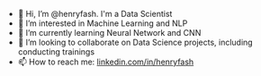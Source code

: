 - 👋 Hi, I’m @henryfash. I'm a Data Scientist
- 👀 I’m interested in Machine Learning and NLP
- 🌱 I’m currently learning Neural Network and CNN
- 💞️ I’m looking to collaborate on Data Science projects, including conducting trainings
- 📫 How to reach me: <a href ='https://linkedin.com/in/henryfash'>linkedin.com/in/henryfash </a>

<!---
henryfash/henryfash is a ✨ special ✨ repository because its `README.md` (this file) appears on your GitHub profile.
You can click the Preview link to take a look at your changes.
--->
